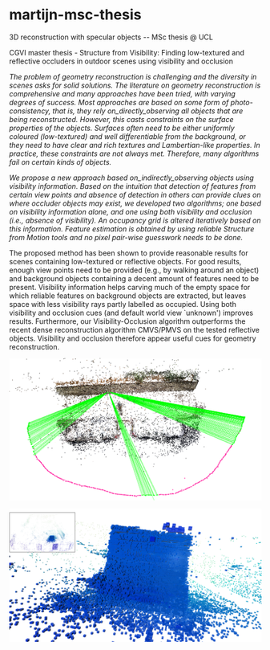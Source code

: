 # martijn-msc-thesis
3D reconstruction with specular objects -- MSc thesis @ UCL

CGVI master thesis - Structure from Visibility: Finding low-textured and reflective occluders in outdoor scenes using visibility and occlusion

_The problem of geometry reconstruction is challenging and the diversity in scenes asks for solid solutions. The literature on geometry reconstruction is comprehensive and many approaches have been tried, with varying degrees of success. Most approaches are based on some form of photo-consistency, that is, they rely on_directly_observing all objects that are being reconstructed. However, this casts constraints on the surface properties of the objects. Surfaces often need to be either uniformly coloured (low-textured) and well differentiable from the background, or they need to have clear and rich textures and Lambertian-like properties. In practice, these constraints are not always met. Therefore, many algorithms fail on certain kinds of objects._

_We propose a new approach based on_indirectly_observing objects using visibility information. Based on the intuition that detection of features from certain view points and absence of detection in others can provide clues on where occluder objects may exist, we developed two algorithms; one based on visibility information alone, and one using both visibility and occlusion (i.e., absence of visibility). An occupancy grid is altered iteratively based on this information. Feature estimation is obtained by using reliable Structure from Motion tools and no pixel pair-wise guesswork needs to be done._

The proposed method has been shown to provide reasonable results for scenes containing low-textured or reflective objects. For good results, enough view points need to be provided (e.g., by walking around an object) and background objects containing a decent amount of features need to be present. Visibility information helps carving much of the empty space for which reliable features on background objects are extracted, but leaves space with less visibility rays partly labelled as occupied. Using both visibility and occlusion cues (and default world view `unknown') improves results. Furthermore, our Visibility-Occlusion algorithm outperforms the recent dense reconstruction algorithm CMVS/PMVS on the tested reflective objects. Visibility and occlusion therefore appear useful cues for geometry reconstruction.

![example image](https://raw.githubusercontent.com/turiphro/martijn-msc-thesis/master/doc/img/car_and_wall1_sparse.png)

![image 2](https://raw.githubusercontent.com/turiphro/martijn-msc-thesis/master/doc/img/memorial_carve2.png)

